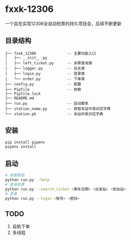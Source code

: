 fxxk-12306
==============================================
一个旨在实现12306全自动抢票的持久项目会，后续不断更新

## 目录结构
    ├── fxxk_12306              -- 主要功能入口
    │   ├── __init__.py
    │   ├── left_ticket.py      -- 余票查询类
    │   ├── logger.py           -- 日志类
    │   ├── login.py            -- 登录类
    |   └── order.py            -- 下单类
    ├── config.py               -- 配置
    ├── Pipfile                 -- 依赖
    ├── Pipfile.lock
    ├── README.md
    ├── run.py                  -- 启动脚本
    ├── station_name.py         -- 获取车站中英对应字典
    └── station.pk              -- 车站中英对应字典

## 安装
```bash
pip install pipenv
pipenv install
```

## 启动
```bash
# 查看帮助
python run.py --help
# 查询余票
python run.py --search_ticket <乘车日期> <出发站> <到达站>
# 登录
python run.py --login <账号> <密码>
```

## TODO
1. 自助下单
2. 多线程